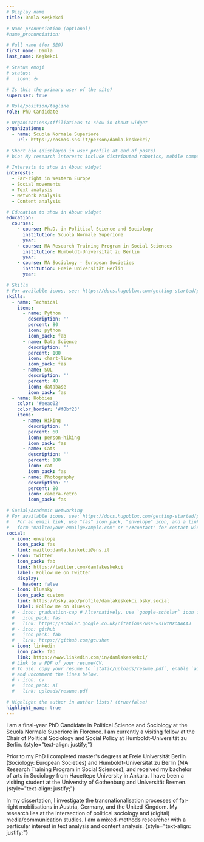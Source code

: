 ```yaml
---
# Display name
title: Damla Keşkekci

# Name pronunciation (optional)
#name_pronunciation: 

# Full name (for SEO)
first_name: Damla
last_name: Keşkekci

# Status emoji
# status:
#   icon: ☕️

# Is this the primary user of the site?
superuser: true

# Role/position/tagline
role: PhD Candidate

# Organizations/Affiliations to show in About widget
organizations:
  - name: Scuola Normale Superiore
    url: https://cosmos.sns.it/person/damla-keskekci/

# Short bio (displayed in user profile at end of posts)
# bio: My research interests include distributed robotics, mobile computing and programmable matter.

# Interests to show in About widget
interests:
  - Far-right in Western Europe
  - Social movements
  - Text analysis
  - Network analysis
  - Content analysis

# Education to show in About widget
education:
  courses:
    - course: Ph.D. in Political Science and Sociology 
      institution: Scuola Normale Superiore
      year: 
    - course: MA Research Training Program in Social Sciences
      institution: Humboldt-Universität zu Berlin
      year: 
    - course: MA Sociology - European Societies
      institution: Freie Universität Berlin
      year: 

# Skills
# For available icons, see: https://docs.hugoblox.com/getting-started/page-builder/#icons
skills:
  - name: Technical
    items:
      - name: Python
        description: ''
        percent: 80
        icon: python
        icon_pack: fab
      - name: Data Science
        description: ''
        percent: 100
        icon: chart-line
        icon_pack: fas
      - name: SQL
        description: ''
        percent: 40
        icon: database
        icon_pack: fas
  - name: Hobbies
    color: '#eeac02'
    color_border: '#f0bf23'
    items:
      - name: Hiking
        description: ''
        percent: 60
        icon: person-hiking
        icon_pack: fas
      - name: Cats
        description: ''
        percent: 100
        icon: cat
        icon_pack: fas
      - name: Photography
        description: ''
        percent: 80
        icon: camera-retro
        icon_pack: fas

# Social/Academic Networking
# For available icons, see: https://docs.hugoblox.com/getting-started/page-builder/#icons
#   For an email link, use "fas" icon pack, "envelope" icon, and a link in the
#   form "mailto:your-email@example.com" or "/#contact" for contact widget.
social:
  - icon: envelope
    icon_pack: fas
    link: mailto:damla.keskekci@sns.it
  - icon: twitter
    icon_pack: fab
    link: https://twitter.com/damlakeskekci
    label: Follow me on Twitter
    display:
      header: false
  - icon: bluesky
    icon_pack: custom
    link: https://bsky.app/profile/damlakeskekci.bsky.social
    label: Follow me on Bluesky
  # - icon: graduation-cap # Alternatively, use `google-scholar` icon from `ai` icon pack
  #   icon_pack: fas
  #   link: https://scholar.google.co.uk/citations?user=sIwtMXoAAAAJ
  # - icon: github
  #   icon_pack: fab
  #   link: https://github.com/gcushen
  - icon: linkedin
    icon_pack: fab
    link: https://www.linkedin.com/in/damlakeskekci/
  # Link to a PDF of your resume/CV.
  # To use: copy your resume to `static/uploads/resume.pdf`, enable `ai` icons in `params.yaml`,
  # and uncomment the lines below.
  # - icon: cv
  #   icon_pack: ai
  #   link: uploads/resume.pdf

# Highlight the author in author lists? (true/false)
highlight_name: true
---
```


I am a final-year PhD Candidate in Political Science and Sociology at the Scuola Normale Superiore in Florence. I am currently a visiting fellow at the Chair of Political Sociology and Social Policy at Humboldt-Universität zu Berlin.
{style="text-align: justify;"}

Prior to my PhD I completed master's degress at Freie Universität Berlin (Sociology: European Societies) and Humboldt-Universität zu Berlin (MA Research Training Program in Social Sciences), and received my bachelor of arts in Sociology from Hacettepe University in Ankara. I have been a visiting student at the University of Gothenburg and Universität Bremen.
{style="text-align: justify;"}

In my dissertation, I investigate the transnationalisation processes of far-right mobilisations in Austria, Germany, and the United Kingdom. My research lies at the intersection of political sociology and (digital) media/communication studies. I am a mixed-methods researcher with a particular interest in text analysis and content analysis.
{style="text-align: justify;"}
